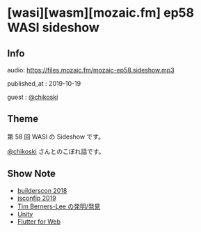 # [wasi][wasm][mozaic.fm] ep58 WASI sideshow

## Info

audio: https://files.mozaic.fm/mozaic-ep58.sideshow.mp3

published_at
: 2019-10-19

guest
: [@chikoski](https://twitter.com/chikoski)


## Theme

第 58 回 WASI の Sideshow です。

[@chikoski](https://twitter.com/chikoski) さんとのこぼれ話です。


## Show Note

- [builderscon 2018](https://builderscon.io/tokyo/2018/session/476a4a30-2f94-424c-bbc2-f6cb14f1c4cd)
- [jsconfjp 2019](https://jsconf.jp/2019/)
- [Tim Berners-Lee の発明/発見](https://www.w3.org/History/1989/proposal.html)
- [Unity](https://unity.com/ja)
- [Flutter for Web](https://flutter.dev/web)
